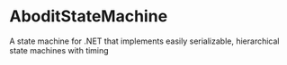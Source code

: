 AboditStateMachine
==================

A state machine for .NET that implements easily serializable, hierarchical state machines with timing
